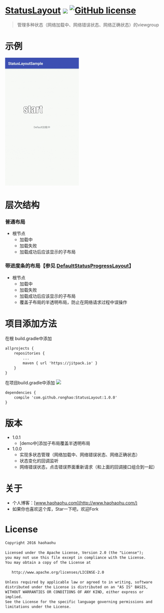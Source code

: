 # [StatusLayout](https://github.com/ronghao/StatusLayout)  [![](https://jitpack.io/v/ronghao/StatusLayout.svg)](https://jitpack.io/#ronghao/StatusLayout) [![GitHub license](https://img.shields.io/badge/license-Apache%202-blue.svg)](https://raw.githubusercontent.com/ronghao/StatusLayout/master/LICENSE)

> 管理多种状态（网络加载中、网络错误状态、网络正确状态）的viewgroup


# 示例
![例子](doc/status.gif)


# 层次结构
### 普通布局
- 根节点
	- 加载中
	- 加载失败
	- 加载成功后应该显示的子布局

### 带进度条的布局【参见 [DefaultStatusProgressLayout](https://github.com/ronghao/StatusLayout/blob/master/app/src/main/java/com/haohaohu/statuslayoutsample/imp/DefaultStatusProgressLayout.java)】
- 根节点
	- 加载中
	- 加载失败
	- 加载成功后应该显示的子布局
	- 覆盖子布局的半透明布局，防止在网络请求过程中误操作



# 项目添加方法
在根 build.gradle中添加
```
allprojects {
    repositories {
        ...
        maven { url 'https://jitpack.io' }
    }
}
```

在项目build.gradle中添加 ![](https://jitpack.io/v/ronghao/StatusLayout.svg)
```
dependencies {
    compile 'com.github.ronghao:StatusLayout:1.0.0'
}
```


# 版本
- 1.0.1
	- [demo中]添加子布局覆盖半透明布局
- 1.0.0
	- 实现多状态管理（网络加载中、网络错误状态、网络正确状态）
	- 状态变化的回调监听
	- 网络错误状态，点击错误界面重新请求（和上面的回调接口组合到一起）


# 关于
+ 个人博客：[www.haohaohu.com](http://www.haohaohu.com/)
+ 如果你也喜欢这个库，Star一下吧，欢迎Fork

# License

    Copyright 2016 haohaohu

    Licensed under the Apache License, Version 2.0 (the "License");
    you may not use this file except in compliance with the License.
    You may obtain a copy of the License at

       http://www.apache.org/licenses/LICENSE-2.0

    Unless required by applicable law or agreed to in writing, software
    distributed under the License is distributed on an "AS IS" BASIS,
    WITHOUT WARRANTIES OR CONDITIONS OF ANY KIND, either express or implied.
    See the License for the specific language governing permissions and
    limitations under the License.